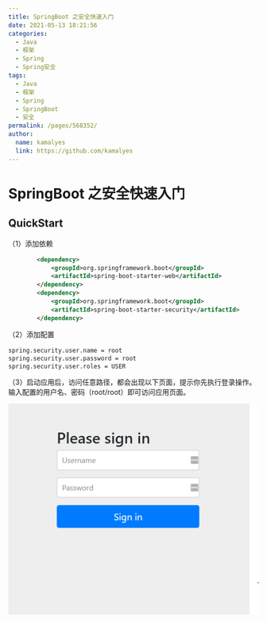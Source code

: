 ```yaml
---
title: SpringBoot 之安全快速入门
date: 2021-05-13 18:21:56
categories: 
  - Java
  - 框架
  - Spring
  - Spring安全
tags: 
  - Java
  - 框架
  - Spring
  - SpringBoot
  - 安全
permalink: /pages/568352/
author: 
  name: kamalyes
  link: https://github.com/kamalyes
---
```


# SpringBoot 之安全快速入门

## QuickStart

（1）添加依赖

```xml
		<dependency>
			<groupId>org.springframework.boot</groupId>
			<artifactId>spring-boot-starter-web</artifactId>
		</dependency>
		<dependency>
			<groupId>org.springframework.boot</groupId>
			<artifactId>spring-boot-starter-security</artifactId>
		</dependency>
```

（2）添加配置

```properties
spring.security.user.name = root
spring.security.user.password = root
spring.security.user.roles = USER
```

（3）启动应用后，访问任意路径，都会出现以下页面，提示你先执行登录操作。输入配置的用户名、密码（root/root）即可访问应用页面。

![img](https://raw.githubusercontent.com/kamalyes/image-bed/master/snap/image-20191118150326556.png)
